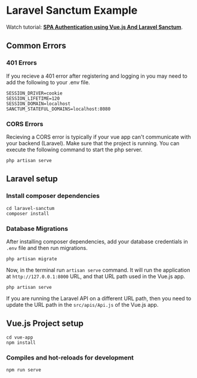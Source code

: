 # Laravel Sanctum Example

Watch tutorial: **[SPA Authentication using Vue.js And Laravel Sanctum](https://www.youtube.com/watch?v=8Uwn5M6WTe0)**.

## Common Errors

### 401 Errors

If you recieve a 401 error after registering and logging in you may need to add the following to your .env file.

```
SESSION_DRIVER=cookie
SESSION_LIFETIME=120
SESSION_DOMAIN=localhost
SANCTUM_STATEFUL_DOMAINS=localhost:8080
```

### CORS Errors

Recieving a CORS error is typically if your vue app can't communicate with your backend (Laravel). Make sure that the project is running. 
You can execute the following command to start the php server.

```
php artisan serve
```

## Laravel setup

### Install composer dependencies

```
cd laravel-sanctum
composer install
```

### Database Migrations

After installing composer dependencies, add your database credentials in `.env` file and then run migrations.

```
php artisan migrate
```

Now, in the terminal run `artisan serve` command. It will run the application at `http://127.0.0.1:8000` URL, and that URL path used in the Vue.js app.

```
php artisan serve
```

If you are running the Laravel API on a different URL path, then you need to update the URL path in the `src/apis/Api.js` of the Vue.js app.

## Vue.js Project setup

```
cd vue-app
npm install
```

### Compiles and hot-reloads for development

```
npm run serve
```
